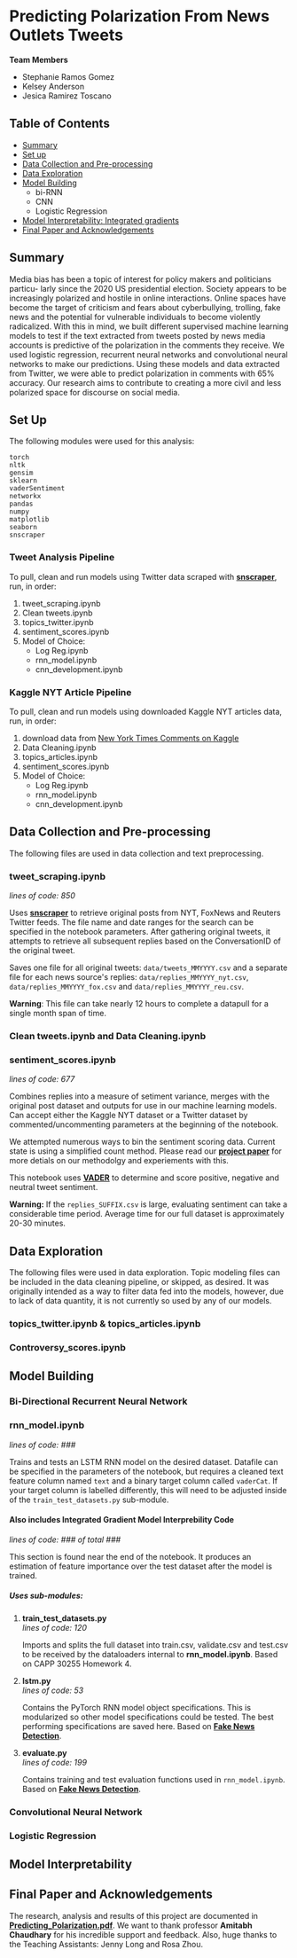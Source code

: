 # Predicting Polarization From News Outlets Tweets

**Team Members**  
* Stephanie Ramos Gomez
* Kelsey Anderson
* Jesica Ramirez Toscano

## Table of Contents 

* [Summary](#summary)
* [Set up](#set-up)
* [Data Collection and Pre-processing](#data-collection-and-pre-processing)
* [Data Exploration](#data-exploration)
* [Model Building](#model-building)
   * bi-RNN
   * CNN
   * Logistic Regression
* [Model Interpretability: Integrated gradients](#model-interpretability)
* [Final Paper and Acknowledgements](#final-paper-and-acknowledgements)

## Summary 
Media bias has been a topic of interest for policy makers and politicians particu- larly since the 2020 US presidential election. Society appears to be increasingly polarized and hostile in online interactions. Online spaces have become the target of criticism and fears about cyberbullying, trolling, fake news and the potential for vulnerable individuals to become violently radicalized. With this in mind, we built different supervised machine learning models to test if the text extracted from tweets posted by news media accounts is predictive of the polarization in the comments they receive. We used logistic regression, recurrent neural networks and convolutional neural networks to make our predictions. Using these models and data extracted from Twitter, we were able to predict polarization in comments with 65% accuracy. Our research aims to contribute to creating a more civil and less polarized space for discourse on social media.

## Set Up
The following modules were used for this analysis:
```
torch
nltk
gensim
sklearn
vaderSentiment
networkx
pandas
numpy
matplotlib
seaborn
snscraper
```
### Tweet Analysis Pipeline
To pull, clean and run models using Twitter data scraped with [**snscraper**](https://github.com/JustAnotherArchivist/snscrape), run, in order:
1. tweet_scraping.ipynb
2. Clean tweets.ipynb
3. topics_twitter.ipynb
4. sentiment_scores.ipynb
5. Model of Choice:
    - Log Reg.ipynb
    - rnn_model.ipynb
    - cnn_development.ipynb

### Kaggle NYT Article Pipeline
To pull, clean and run models using downloaded Kaggle NYT articles data, run, in order:
1. download data from [New York Times Comments on Kaggle](https://www.kaggle.com/aashita/nyt-comments)
2. Data Cleaning.ipynb
3. topics_articles.ipynb
4. sentiment_scores.ipynb
5. Model of Choice:
    - Log Reg.ipynb
    - rnn_model.ipynb
    - cnn_development.ipynb

## Data Collection and Pre-processing
The following files are used in data collection and text preprocessing.

### tweet_scraping.ipynb  
*lines of code: 850*
  
Uses  [**snscraper**](https://github.com/JustAnotherArchivist/snscrape) to retrieve original posts from NYT, FoxNews and Reuters Twitter feeds. The file name and date ranges for the search can be specified in the notebook parameters. After gathering original tweets, it attempts to retrieve all subsequent replies based on the ConversationID of the original tweet.

Saves one file for all original tweets: `data/tweets_MMYYYY.csv` and a separate file for each news source's replies: `data/replies_MMYYYY_nyt.csv`, `data/replies_MMYYYY_fox.csv` and `data/replies_MMYYYY_reu.csv`. 

**Warning**: This file can take nearly 12 hours to complete a datapull for a single month span of time.


### Clean tweets.ipynb and Data Cleaning.ipynb

### sentiment_scores.ipynb  
*lines of code: 677*

Combines replies into a measure of setiment variance, merges with the original post dataset and outputs for use in our machine learning models.
Can accept either the Kaggle NYT dataset or a Twitter dataset by commented/uncommenting parameters at the beginning of the notebook.

We attempted numerous ways to bin the sentiment scoring data. Current state is using a simplified count method. Please read our [**project paper**](documents/Predicting_Polarization.pdf) for more detials on our methodolgy and experiements with this.

This notebook uses [**VADER**](https://github.com/cjhutto/vaderSentiment#installation) to determine and score positive, negative and neutral tweet sentiment.

**Warning:** If the `replies_SUFFIX.csv` is large, evaluating sentiment can take a considerable time period. Average time for our full dataset is approximately 20-30 minutes.



## Data Exploration
The following files were used in data exploration.
Topic modeling files can be included in the data cleaning pipeline, or skipped, as desired.
It was originally intended as a way to filter data fed into the models, however, due to lack of data quantity, it is not currently so used by any of our models.

### topics_twitter.ipynb & topics_articles.ipynb

### Controversy_scores.ipynb

## Model Building

### Bi-Directional Recurrent Neural Network
### rnn_model.ipynb  
*lines of code: ###*

Trains and tests an LSTM RNN model on the desired dataset.
Datafile can be specified in the parameters of the notebook, but requires a cleaned text feature column named `text` and a binary target column called `vaderCat`.
If your target column is labelled differently, this will need to be adjusted inside of the `train_test_datasets.py` sub-module.


#### Also includes Integrated Gradient Model Interprebility Code  
*lines of code: ### of total ###*  

This section is found near the end of the notebook. It produces an estimation of feature importance over the test dataset after the model is trained.

##### Uses sub-modules:
1. **train_test_datasets.py**  
    *lines of code: 120*  
    
    Imports and splits the full dataset into train.csv, validate.csv and test.csv to be received by the dataloaders internal to **rnn_model.ipynb**.
    Based on CAPP 30255 Homework 4.
    
    
3. **lstm.py**  
   *lines of code: 53*  
   
    Contains the PyTorch RNN model object specifications.
    This is modularized so other model specifications could be tested. The best performing specifications are saved here.
    Based on [**Fake News Detection**](https://github.com/bentrevett/pytorch-sentiment-analysis/blob/master/1%20-%20Simple%20Sentiment%20Analysis.ipynb).
   
    
5. **evaluate.py**  
   *lines of code: 199*  
   
    Contains training and test evaluation functions used in `rnn_model.ipynb`.
    Based on [**Fake News Detection**](https://github.com/bentrevett/pytorch-sentiment-analysis/blob/master/1%20-%20Simple%20Sentiment%20Analysis.ipynb).
   


### Convolutional Neural Network
### Logistic Regression

## Model Interpretability 

## Final Paper and Acknowledgements
The research, analysis and results of this project are documented in [**Predicting_Polarization.pdf**](documents/Predicting_Polarization.pdf).
We want to thank professor **Amitabh Chaudhary** for his incredible support and feedback.
Also, huge thanks to the Teaching Assistants: Jenny Long and Rosa Zhou.
